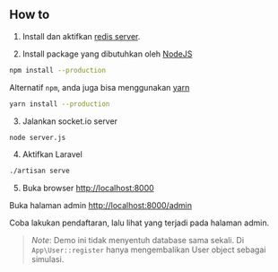 ## How to

1) Install dan aktifkan [redis server](http://redis.io/).

2) Install package yang dibutuhkan oleh [NodeJS](https://nodejs.org/)

```bash
npm install --production
```

Alternatif `npm`, anda juga bisa menggunakan [yarn](https://yarnpkg.com/)

```bash
yarn install --production
```

3) Jalankan socket.io server

```bash
node server.js
```

4) Aktifkan Laravel

```bash
./artisan serve
```

5) Buka browser [http://localhost:8000](http://localhost:8000)

Buka halaman admin [http://localhost:8000/admin](http://localhost:8000/admin)

Coba lakukan pendaftaran, lalu lihat yang terjadi pada halaman admin.

> _Note_: Demo ini tidak menyentuh database sama sekali. Di `App\User::register` hanya mengembalikan User object sebagai simulasi.
